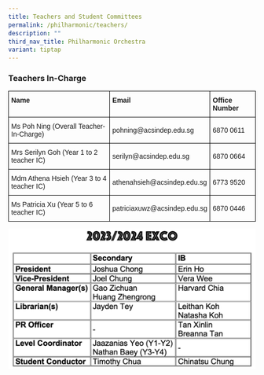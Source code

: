 ```yaml
---
title: Teachers and Student Committees
permalink: /philharmonic/teachers/
description: ""
third_nav_title: Philharmonic Orchestra
variant: tiptap
---
```

### **Teachers In-Charge**

<style type="text/css">
.tg  {border-collapse:collapse;border-spacing:0;}
.tg td{border-color:black;border-style:solid;border-width:1px;font-family:Arial, sans-serif;font-size:14px;
  overflow:hidden;padding:10px 5px;word-break:normal;}
.tg th{border-color:black;border-style:solid;border-width:1px;font-family:Arial, sans-serif;font-size:14px;
  font-weight:normal;overflow:hidden;padding:10px 5px;word-break:normal;}
.tg .tg-cly1{text-align:left;vertical-align:middle}
.tg .tg-1wig{font-weight:bold;text-align:left;vertical-align:top}
</style>
<table class="tg">
<thead>
  <tr>
    <th class="tg-1wig"><span style="font-weight:bolder">Name</span></th>
    <th class="tg-1wig"><span style="font-weight:bolder">Email</span></th>
    <th class="tg-1wig"><span style="font-weight:bolder">Office Number</span></th>
  </tr>
</thead>
<tbody>
  <tr>
    <td class="tg-cly1">Ms Poh Ning (Overall Teacher-In-Charge)</td>
    <td class="tg-cly1">pohning@acsindep.edu.sg</td>
    <td class="tg-cly1">6870 0611</td>
  </tr>
  <tr>
    <td class="tg-cly1">Mrs Serilyn Goh (Year 1 to 2 teacher IC)</td>
    <td class="tg-cly1">serilyn@acsindep.edu.sg</td>
    <td class="tg-cly1">6870 0664</td>
  </tr>
  <tr>
    <td class="tg-cly1">Mdm Athena Hsieh (Year 3 to 4 teacher IC)</td>
    <td class="tg-cly1">athenahsieh@acsindep.edu.sg</td>
    <td class="tg-cly1">6773 9520</td>
  </tr>
  <tr>
    <td class="tg-cly1">Ms Patricia Xu (Year 5 to 6 teacher IC)</td>
    <td class="tg-cly1">patriciaxuwz@acsindep.edu.sg</td>
    <td class="tg-cly1">6870 0446</td>
  </tr>
</tbody>
</table>

![](/images/Performing%20Arts/Philharmonic%20Orchestra%20/Picture5.png)